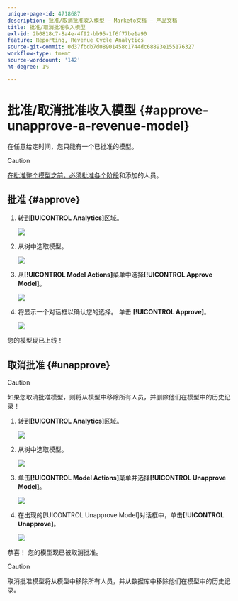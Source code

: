 ```yaml
---
unique-page-id: 4718687
description: 批准/取消批准收入模型 — Marketo文档 — 产品文档
title: 批准/取消批准收入模型
exl-id: 2b0818c7-8a4e-4f92-bb95-1f6f77be1a90
feature: Reporting, Revenue Cycle Analytics
source-git-commit: 0d37fbdb7d08901458c1744dc68893e155176327
workflow-type: tm+mt
source-wordcount: '142'
ht-degree: 1%

---
```


# 批准/取消批准收入模型 {#approve-unapprove-a-revenue-model}

在任意给定时间，您只能有一个已批准的模型。

>[!CAUTION]
>
>[在批准整个模型之前，必须批准各个阶段](/help/marketo/product-docs/reporting/revenue-cycle-analytics/revenue-cycle-models/approving-stages-and-assigning-leads-to-a-revenue-model.md)和添加的人员。

## 批准 {#approve}

1. 转到&#x200B;**[!UICONTROL Analytics]**&#x200B;区域。

   ![](assets/image2017-3-28-8-3a9-3a16.png)

1. 从树中选取模型。

   ![](assets/image2015-4-28-13-3a25-3a17.png)

1. 从&#x200B;**[!UICONTROL Model Actions]**&#x200B;菜单中选择&#x200B;**[!UICONTROL Approve Model]**。

   ![](assets/image2015-4-28-14-3a6-3a3.png)

1. 将显示一个对话框以确认您的选择。 单击 **[!UICONTROL Approve]**。

   ![](assets/image2015-4-28-14-3a6-3a49.png)

您的模型现已上线！

## 取消批准 {#unapprove}

>[!CAUTION]
>
>如果您取消批准模型，则将从模型中移除所有人员，并删除他们在模型中的历史记录！

1. 转到&#x200B;**[!UICONTROL Analytics]**&#x200B;区域。

   ![](assets/image2017-3-28-8-3a9-3a30.png)

1. 从树中选取模型。

   ![](assets/image2015-4-28-13-3a25-3a17.png)

1. 单击&#x200B;**[!UICONTROL Model Actions]**&#x200B;菜单并选择&#x200B;**[!UICONTROL Unapprove Model]**。

   ![](assets/image2015-4-28-13-3a28-3a0.png)

1. 在出现的[!UICONTROL Unapprove Model]对话框中，单击&#x200B;**[!UICONTROL Unapprove]**。

   ![](assets/image2017-3-28-8-3a21-3a9.png)

恭喜！ 您的模型现已被取消批准。

>[!CAUTION]
>
>取消批准模型将从模型中移除所有人员，并从数据库中移除他们在模型中的历史记录。
